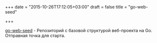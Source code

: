 +++
date = "2015-10-26T17:12:05+03:00"
draft = false
title = "go-web-seed"

+++

<p><a href="https://github.com/KSubedi/go-web-seed">go-web-seed</a>&nbsp;- Репозиторий с базовой структурой веб-проекта на Go. Отправная точка для старта.</p>

